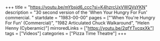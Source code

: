 +++
title = "https://youtu.be/mYbsjd6_ccc?si=K4hzrcUxVWQVsYKN"
description = "30 second version of the 'When Your Hungry For Fun' commercial. "
startdate = "1983-00-00"
pages = ["'When You're Hungry For Fun' (Commercial)", "1982 Articulated Chuck Walkaround", "Helen Henny (Cyberamic)"]
mirroredLinks = ["https://youtu.be/2qfYTvcqxXk"]
tags = ["Videos"]
categories = ["Pizza Time Theatre"]
+++
